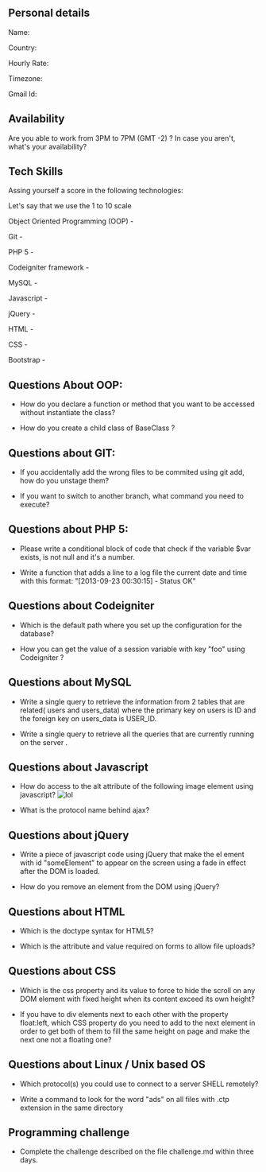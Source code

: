## Personal details

Name: 

Country: 

Hourly Rate: 

Timezone: 

Gmail Id: 

## Availability

Are you able to work from 3PM to 7PM (GMT -2) ? In case you aren't, what's your availability?

## Tech Skills

Assing yourself a score in the following technologies:
 
Let's say that we use the 1 to 10 scale

Object Oriented Programming (OOP) -

Git -

PHP 5 - 

Codeigniter framework - 

MySQL - 

Javascript - 

jQuery - 

HTML - 

CSS - 

Bootstrap - 

## Questions About OOP:

- How do you declare a function or method that you want to be accessed without instantiate the class?


- How do you create a child class of BaseClass ?

 
## Questions about GIT:

- If you accidentally add the wrong files to be commited using git add, how do you unstage them?


- If you want to switch to another branch, what command you need to execute?


## Questions about PHP 5:

- Please write a conditional block of code that check if the variable $var exists, is not null and it's a number.


- Write a function that adds a line to a log file the current date and time with this format: "[2013-09-23 00:30:15] - Status OK"


## Questions about Codeigniter

- Which is the default path where you set up the configuration for the database?


- How you can get the value of a session variable with key "foo" using Codeigniter ?


## Questions about MySQL

- Write a single query to retrieve the information from 2 tables that are related( users and users_data) where the primary key on users is ID and the foreign key on users_data is USER_ID.


- Write a single query to retrieve all the queries that are currently running on the server .

## Questions about Javascript

- How do access to the alt attribute of the following image element using javascript? <img src='http://example.com/image.jpg' id='some_img' alt='lol' />


- What is the protocol name behind ajax?


## Questions about jQuery

- Write a piece of javascript code using jQuery that make the el ement with id "someElement" to appear on the screen using a fade in effect after the DOM is loaded.


- How do you remove an element from the DOM using jQuery?

 
## Questions about HTML

- Which is the doctype syntax for HTML5?


- Which is the attribute and value required on forms to allow file uploads?


## Questions about CSS

- Which is the css property and its value to force to hide the scroll on any DOM element with fixed height when its content exceed its own height?


- If you have to div elements next to each other with the property float:left, which CSS property do you need to add to the next element in order to get both of them to fill the same height on page and make the next one not a floating one?


## Questions about Linux / Unix based OS

- Which protocol(s) you could use to connect to a server SHELL remotely?


- Write a command to look for the word "ads" on all files with .ctp extension in the same directory

## Programming challenge

- Complete the challenge described on the file challenge.md within three days. 

